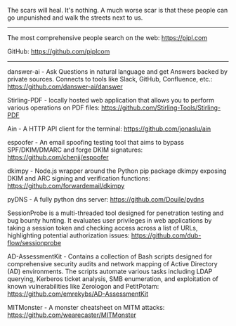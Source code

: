 The scars will heal. It's nothing. A much worse scar is that these people can go unpunished and walk the streets next to us.

----

The most comprehensive people search on the web: https://pipl.com

GitHub: https://github.com/piplcom

----

danswer-ai - Ask Questions in natural language and get Answers backed by private sources. Connects to tools like Slack, GitHub, Confluence, etc.: https://github.com/danswer-ai/danswer

Stirling-PDF - locally hosted web application that allows you to perform various operations on PDF files: https://github.com/Stirling-Tools/Stirling-PDF

Ain - A HTTP API client for the terminal: https://github.com/jonaslu/ain

espoofer - An email spoofing testing tool that aims to bypass SPF/DKIM/DMARC and forge DKIM signatures: https://github.com/chenjj/espoofer

dkimpy - Node.js wrapper around the Python pip package dkimpy exposing DKIM and ARC signing and verification functions: https://github.com/forwardemail/dkimpy

pyDNS - A fully python dns server: https://github.com/Douile/pydns

SessionProbe is a multi-threaded tool designed for penetration testing and bug bounty hunting. It evaluates user privileges in web applications by taking a session token and checking access across a list of URLs, highlighting potential authorization issues: https://github.com/dub-flow/sessionprobe

AD-AssessmentKit - Contains a collection of Bash scripts designed for comprehensive security audits and network mapping of Active Directory (AD) environments. The scripts automate various tasks including LDAP querying, Kerberos ticket analysis, SMB enumeration, and exploitation of known vulnerabilities like Zerologon and PetitPotam: https://github.com/emrekybs/AD-AssessmentKit

MITMonster - A monster cheatsheet on MITM attacks: https://github.com/wearecaster/MITMonster